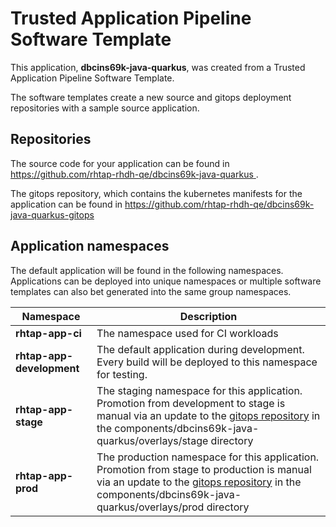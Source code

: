 # Trusted Application Pipeline Software Template

This application, **dbcins69k-java-quarkus**, was created from a Trusted Application Pipeline Software Template.

The software templates create a new source and gitops deployment repositories with a sample source application. 

## Repositories

The source code for your application can be found in [https://github.com/rhtap-rhdh-qe/dbcins69k-java-quarkus ](https://github.com/rhtap-rhdh-qe/dbcins69k-java-quarkus ).
 
The gitops repository, which contains the kubernetes manifests for the application can be found in 
[https://github.com/rhtap-rhdh-qe/dbcins69k-java-quarkus-gitops ](https://github.com/rhtap-rhdh-qe/dbcins69k-java-quarkus-gitops ) 

## Application namespaces 

The default application will be found in the following namespaces. Applications can be deployed into unique namespaces or multiple software templates can also bet generated into the same group namespaces.  

|  Namespace   |  Description   |  
| -------- | -------- |
| **rhtap-app-ci** | The namespace used for CI workloads |
| **rhtap-app-development** | The default application during development. Every build will be deployed to this namespace for testing. |
| **rhtap-app-stage** | The staging namespace for this application. Promotion from development to stage is manual via an update to the [gitops repository](https://github.com/rhtap-rhdh-qe/dbcins69k-java-quarkus-gitops ) in the components/dbcins69k-java-quarkus/overlays/stage directory |
| **rhtap-app-prod** | The production namespace for this application. Promotion from stage to production is manual via an update to the [gitops repository](https://github.com/rhtap-rhdh-qe/dbcins69k-java-quarkus-gitops ) in the components/dbcins69k-java-quarkus/overlays/prod directory |